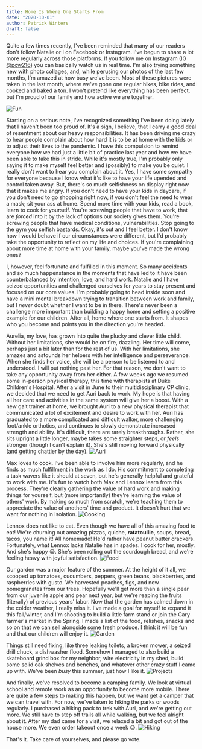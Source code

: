 ```yaml
---
title: Home Is Where One Starts From
date: "2020-10-01"
author: Patrick Winters
draft: false
---
```


Quite a few times recently, I've been reminded that many of our readers don't follow Natalie or I on Facebook or Instagram. I've begun to share a lot more regularly across those platforms. If you follow me on Instagram (IG [@pcw216](https://www.instagram.com/pcw216/)) you can basically watch us in real time. I'm also trying something new with photo collages, and, while perusing our photos of the last few months, I'm amazed at how busy we've been. Most of these pictures were taken in the last month, where we've gone one regular hikes, bike rides, and cooked and baked a ton. I won't pretend like everything has been perfect, but I'm proud of our family and how active we are together.

![Fun](fun.jpg)

Starting on a serious note, I've recognized something I've been doing lately that I haven't been too proud of. It's a sign, I believe, that I carry a good deal of resentment about our heavy responsibilities. It has been driving me crazy to hear people complain about how hard it is to be at home with the kids or to adjust their lives to the pandemic. I have this compulsion to remind everyone how we had just a little bit of practice last year and how we have been able to take this in stride. While it's mostly true, I'm probably only saying it to make myself feel better and (possibly) to make you be quiet. I really don't want to hear you complain about it. Yes, I have some sympathy for everyone because I know what it's like to have your life upended and control taken away. But, there's so much selfishness on display right now that it makes me angry. If you don't need to have your kids in daycare, if you don't need to go shopping right now, if you don't feel the need to wear a mask; sit your ass at home. Spend more time with your kids, read a book, learn to cook for yourself. You're screwing people that have to work, that are _forced_ into it by the lack of options our society gives them. You're screwing people that have medical conditions, vulnerabilities. Stop going to the gym you selfish bastards. Okay, it's out and I feel better. I don't know how I would behave if our circumstances were different, but I'd probably take the opportunity to reflect on my life and choices. If you're complaining about more time at home with your family, maybe you've made the wrong ones?

I, however, feel fortunate and fulfilled in this moment. So many accidents and so much happenstance in the moments that have led to it have been counterbalanced by intention, love, and hard work. Natalie and I have seized opportunities and challenged ourselves for years to stay present and focused on our core values. I'm probably going to head inside soon and have a mini mental breakdown trying to transition between work and family, but I _never_ doubt whether I want to be in there. There's never been a challenge more important than building a happy home and setting a positive example for our children. After all, home where one starts from. It shapes who you become and points you in the direction you're headed.

Aurelia, my love, has grown into quite the plucky and clever little child. Without her limitations, she would be on fire, dazzling. Her time will come, perhaps just a bit later than for the rest of us. With her limitations, she amazes and astounds her helpers with her intelligence and perseverance. When she finds her voice, she will be a person to be listened to and understood. I will put nothing past her. For that reason, we don't want to take any opportunity away from her either. A few weeks ago we resumed some in-person physical therapy, this time with therapists at Duke Children's Hospital. After a visit in June to their multidisciplinary CP clinic, we decided that we need to get Auri back to work. My hope is that having all her care and activities in the same system will give her a boost. With a new gait trainer at home, we brought Auri to a new physical therapist that communicated a lot of excitement and desire to work with her. Auri has graduated to a more complicated and difficult walker, more challenging foot/ankle orthotics, and continues to slowly demonstrate increased strength and ability. It's difficult, there are rarely breakthroughs. Rather, she sits upright a little longer, maybe takes some straighter steps, or _feels_ stronger (though I can't explain it). She's still moving forward physically (and getting chattier by the day).
![Auri](auri.jpg)

Max loves to cook. I've been able to involve him more regularly, and he finds as much fulfillment in the work as I do. His commitment to completing a task wavers like it should at seven, but he's generally helpful and grateful to work with me. It's fun to watch both Max and Lennox learn from this process. They're clearly gathering the value of hard work and making things for yourself, but (more importantly) they're learning the value of others' work. By making so much from scratch, we're teaching them to appreciate the value of anothers' time and product. It doesn't hurt that we want for nothing in isolation.
![Cooking](cooking.jpg)

Lennox does not like to eat. Even though we have all of this amazing food to eat! We're churning out amazing pizzas, quiche, **ratatoullie**, soups, bread, tacos, you name it! All homemade! He'd rather have peanut butter crackers.  Fortunately, what Lennox lacks Natalie has in spades. I cook for her, mostly. And she's happy 😀. She's been rolling out the sourdough bread, and we're feeling heavy with joyful satisfaction.
![Food](food.jpg)

Our garden was a major feature of the summer. At the height of it all, we scooped up tomatoes, cucumbers, peppers, green beans, blackberries, and raspberries with gusto. We harvested peaches, figs, and now pomegranates from our trees. Hopefully we'll get more than a single pear from our juvenile apple and pear next year, but we're reaping the fruits (literally) of previous years' labor. Now that the garden has calmed down in the colder weather, I really miss it. I've made a goal for myself to expand it this fall/winter, and I'm shooting to build a little farm stand or join the Cary farmer's market in the Spring. I made a list of the food, relishes, snacks and so on that we can sell alongside some fresh produce. I think it will be fun and that our children will enjoy it.
![Garden](garden.jpg)

Things still need fixing, like three leaking toilets, a broken mower, a seized drill chuck, a dishwasher flood. Somehow I managed to also build a skateboard grind box for my neighbor, wire electricity in my shed, build some solid oak shelves and benches, and whatever other crazy stuff I came up with. We've been _busy_ this summer, just how I like it.
![Projects](projects.jpg)

And finally, we've resolved to become a camping family. We look at virtual school and remote work as an opportunity to become more mobile. There are quite a few steps to making this happen, but we want get a camper that we can travel with. For now, we've taken to hiking the parks or woods regularly. I purchased a hiking pack to trek with Auri, and we're getting out more. We still have to step off trails all while walking, but we feel alright about it. After my dad came for a visit, we relaxed a bit and got out of the house more. We even order takeout once a week 😉.
![Hiking](hiking.jpg)

That's it. Take care of yourselves, and please go vote.
